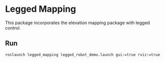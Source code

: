 # Legged Mapping
This package incorporates the elevation mapping package with legged control. 


## Run
```
roslaunch legged_mapping legged_robot_demo.launch gui:=true rviz:=true
```
